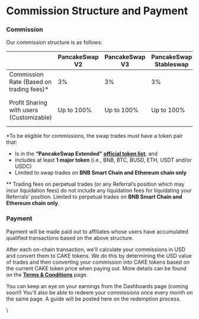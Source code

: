 # Commission Structure and Payment

### Commission

Our commission structure is as follows:

|                                           | PancakeSwap V2 | PancakeSwap V3 | PancakeSwap Stableswap | PancakeSwap Perpetuals                 |
| ----------------------------------------- | -------------- | -------------- | ---------------------- | -------------------------------------- |
| Commission Rate (Based on trading fees)\* | 3%             | 3%             | 3%                     | 20%                                    |
| Profit Sharing with users (Customizable)  | Up to 100%     | Up to 100%     | Up to 100%             | Users get 20% of commissions fixed\*\* |

\*To be eligible for commissions, the swap trades must have a token pair that:

* Is in the **“PancakeSwap Extended”** [**official token list**](https://tokenlists.org/token-list?url=https://tokens.pancakeswap.finance/pancakeswap-extended.json); and
* includes at least **1 major token** (i.e., BNB, BTC, BUSD, ETH, USDT and/or USDC)
* Limited to swap trades on **BNB Smart Chain and Ethereum chain only**

\*\* Trading fees on perpetual trades (or any Referral’s position which may incur liquidation fees) do not include any liquidation fees for liquidating your Referrals’ position. Limited to perpetual trades on **BNB Smart Chain and Ethereum chain only**.

### Payment

Payment will be made paid out to affiliates whose users have accumulated qualified transactions based on the above structure.&#x20;

After each on-chain transaction, we'll calculate your commissions in USD and convert them to CAKE tokens. We do this by determining the USD value of trades and then converting your commission into CAKE tokens based on the current CAKE token price when paying out. More details can be found on the [**Terms & Conditions**](terms-and-conditions.md) page.&#x20;

You can keep an eye on your earnings from the Dashboards page (coming soon!) You’ll also be able to redeem your commissions once every month on the same page. A guide will be posted here on the redemption process.

\
